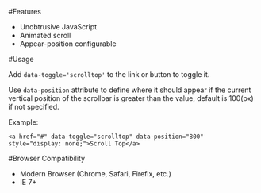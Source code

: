 #Features

* Unobtrusive JavaScript
* Animated scroll
* Appear-position configurable

#Usage

Add `data-toggle='scrolltop'` to the link or button to toggle it.

Use `data-position` attribute to define where it should appear if the current vertical position of the scrollbar is greater than the value, default is 100(px) if not specified.

Example: 

```
<a href="#" data-toggle="scrolltop" data-position="800" style="display: none;">Scroll Top</a>
```

#Browser Compatibility

* Modern Browser (Chrome, Safari, Firefix, etc.)
* IE 7+